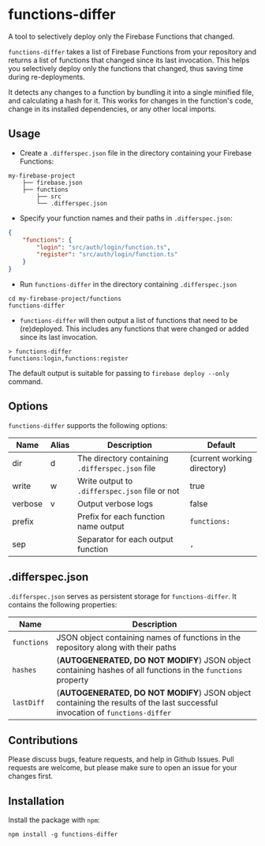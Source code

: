 # functions-differ

A tool to selectively deploy only the Firebase Functions that changed.

`functions-differ` takes a list of Firebase Functions from your repository and returns a list of functions that changed since its last invocation.
This helps you selectively deploy only the functions that changed, thus saving time during re-deployments.

It detects any changes to a function by bundling it into a single minified file, and calculating a hash for it. This works for changes in the function's code, change in its installed dependencies, or any other local imports.

## Usage

- Create a `.differspec.json` file in the directory containing your Firebase Functions:

```shell
my-firebase-project
    ├── firebase.json
    ├── functions
        ├── src
        └── .differspec.json 
```

- Specify your function names and their paths in `.differspec.json`:

```json
{
    "functions": {
        "login": "src/auth/login/function.ts",
        "register": "src/auth/login/function.ts"
    }
}
```

- Run `functions-differ` in the directory containing `.differspec.json`

```shell
cd my-firebase-project/functions
functions-differ
```

- `functions-differ` will then output a list of functions that need to be (re)deployed. This includes any functions that were changed or added since its last invocation.

```shell
> functions-differ
functions:login,functions:register
```

The default output is suitable for passing to `firebase deploy --only` command.

## Options

`functions-differ` supports the following options:

| Name    | Alias | Description                                      | Default                     |
| ------- | ----- | ------------------------------------------------ | --------------------------- |
| dir     | d     | The directory containing `.differspec.json` file | (current working directory) |
| write   | w     | Write output to `.differspec.json` file or not   | true                        |
| verbose | v     | Output verbose logs                              | false                       |
| prefix  |       | Prefix for each function name output             | `functions:`                |
| sep     |       | Separator for each output function               | `,`                         |

## .differspec.json

`.differspec.json` serves as persistent storage for `functions-differ`. It contains the following properties:

| Name        | Description                                                                                                                   |
| ----------- | ----------------------------------------------------------------------------------------------------------------------------- |
| `functions` | JSON object containing names of functions in the repository along with their paths                                            |
| `hashes`    | (**AUTOGENERATED, DO NOT MODIFY**) JSON object containing hashes of all functions in the `functions` property                 |
| `lastDiff`  | (**AUTOGENERATED, DO NOT MODIFY**) JSON object containing the results of the last successful invocation of `functions-differ` |

## Contributions

Please discuss bugs, feature requests, and help in Github Issues. Pull requests are welcome, but please make sure to open an issue for your changes first.

## Installation 

Install the package with `npm`:

`npm install -g functions-differ`
